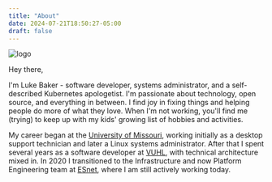 ```yaml
---
title: "About"
date: 2024-07-21T18:50:27-05:00
draft: false
---
```


![logo](/images/profile-small.jpg)

Hey there,

I'm Luke Baker - software developer, systems administrator, and a self-described Kubernetes apologetist. I'm passionate about technology, open source, and everything in between. I find joy in fixing things and helping people do more of what they love. When I'm not working, you'll find me (trying) to keep up with my kids' growing list of hobbies and activities.

My career began at the [University of Missouri](https://missouri.edu/), working initially as a desktop support technician and later a Linux systems administrator. After that I spent several years as a software developer at [VUHL](https://www.veteransunited.com/), with technical architecture mixed in. In 2020 I transitioned to the Infrastructure and now Platform Engineering team at [ESnet](https://www.es.net/), where I am still actively working today.